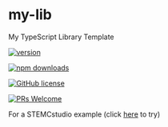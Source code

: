# my-lib

My TypeScript Library Template

[![version](https://img.shields.io/npm/v/@geometryzen/my-lib.svg)](https://www.npmjs.com/package/@geometryzen/my-lib) 

[![npm downloads](https://img.shields.io/npm/dm/@geometryzen/my-lib.svg)](https://npm-stat.com/charts.html?package=@geometryzen/my-lib&from=2022-09-01)

[![GitHub license](https://img.shields.io/badge/license-MIT-blue.svg)](./LICENSE)

[![PRs Welcome](https://img.shields.io/badge/PRs-welcome-brightgreen.svg)](./CONTRIBUTING.md)

For a STEMCstudio example (click [here](https://www.stemcstudio.com/gists/cbfe438dfe3c91b6e81a4d4a8358545c) to try)

